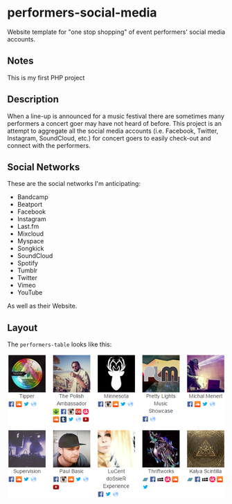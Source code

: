 # performers-social-media
Website template for "one stop shopping" of event performers' social media accounts.

## Notes
This is my first PHP project

## Description
When a line-up is announced for a music festival there are sometimes many performers a concert goer may have not heard of before.  This project is an attempt to aggregate all the social media accounts (i.e. Facebook, Twitter, Instagram, SoundCloud, etc.) for concert goers to easily check-out and connect with the performers.

## Social Networks
These are the social networks I'm anticipating:
* Bandcamp
* Beatport
* Facebook
* Instagram
* Last.fm
* Mixcloud
* Myspace
* Songkick
* SoundCloud
* Spotify
* Tumblr
* Twitter
* Vimeo
* YouTube

As well as their Website.

## Layout
The `performers-table` looks like this:

![Example of the performers-table](https://github.com/jeffshieldsdev/performers-social-media/blob/master/performers-table.png "Example of the performers-table")
